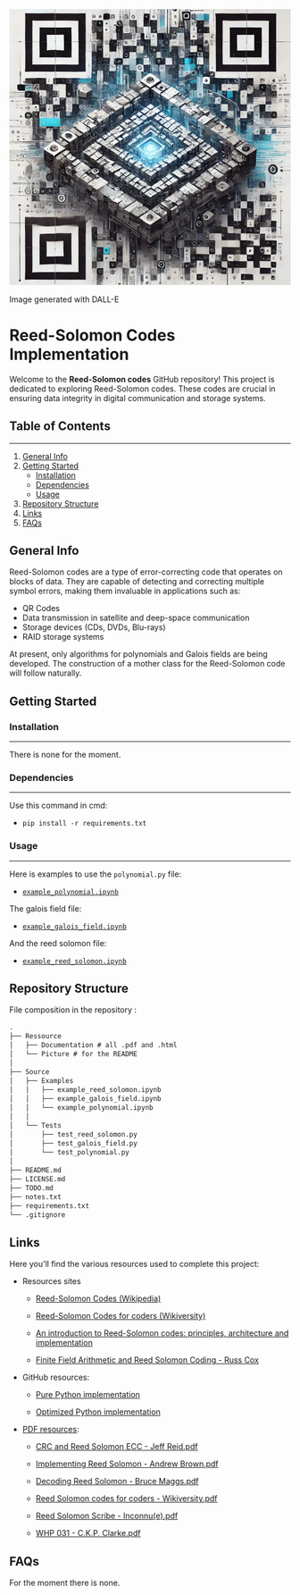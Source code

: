 <img src=".\Resource\Pictures\picture_2.png" alt="DALL-E Picture">  

Image generated with DALL-E

# Reed-Solomon Codes Implementation

Welcome to the **Reed-Solomon codes** GitHub repository! This project is dedicated to exploring Reed-Solomon codes. These codes are crucial in ensuring data integrity in digital communication and storage systems.

## Table of Contents
***
1. [General Info](#general-info)
2. [Getting Started](#getting-started)  
    - [Installation](#installation)  
    - [Dependencies](#dependencies)
    - [Usage](#usage)
3. [Repository Structure](#repository-structure)
4. [Links](#links)
5. [FAQs](#faqs)

## General Info

Reed-Solomon codes are a type of error-correcting code that operates on blocks of data. They are capable of detecting and correcting multiple symbol errors, making them invaluable in applications such as:

- QR Codes
- Data transmission in satellite and deep-space communication
- Storage devices (CDs, DVDs, Blu-rays)
- RAID storage systems

At present, only algorithms for polynomials and Galois fields are being developed. The construction of a mother class for the Reed-Solomon code will follow naturally.


## Getting Started

### Installation
***

There is none for the moment.


### Dependencies
***

Use this command in cmd:
- `pip install -r requirements.txt`

### Usage  
***

Here is examples to use the `polynomial.py` file:  
- [`example_polynomial.ipynb`](./Source/Examples/examples_polynomial.ipynb)

The galois field file:
- [`example_galois_field.ipynb`](./Source/Examples/examples_galois_field.ipynb)

And the reed solomon file:
- [`example_reed_solomon.ipynb`](./Source/Examples/examples_reed_solomon.ipynb)


## Repository Structure

File composition in the repository :

```plaintext
.  
├── Ressource  
│   ├── Documentation # all .pdf and .html  
│   └── Picture # for the README  
│
├── Source  
│   ├── Examples  
│   │   ├── example_reed_solomon.ipynb
│   │   ├── example_galois_field.ipynb
│   │   └── example_polynomial.ipynb
│   │
│   └── Tests
│       ├── test_reed_solomon.py
│       ├── test_galois_field.py
│       └── test_polynomial.py
│
├── README.md
├── LICENSE.md
├── TODO.md
├── notes.txt
├── requirements.txt
└── .gitignore
```

## Links

Here you'll find the various resources used to complete this project:

- Resources sites
    - [Reed-Solomon Codes (Wikipedia)](https://en.wikipedia.org/wiki/Reed%E2%80%93Solomon_error_correction)

    - [Reed-Solomon Codes for coders (Wikiversity)](https://en.wikiversity.org/wiki/Reed%E2%80%93Solomon_codes_for_coders)

    - [An introduction to Reed-Solomon codes: principles, architecture and implementation](https://www.cs.cmu.edu/~guyb/realworld/reedsolomon/reed_solomon_codes.html)

    - [Finite Field Arithmetic and Reed Solomon Coding - Russ Cox](https://research.swtch.com/field)

- GitHub resources:
    - [Pure Python implementation](https://github.com/lrq3000/unireedsolomon)

    - [Optimized Python implementation](https://github.com/tomerfiliba-org/reedsolomon)

- [PDF resources](./Resource/Documentation/):
    - [CRC and Reed Solomon ECC - Jeff Reid.pdf](./Resource/Documentation/CRC_and_Reed_Solomon_ECC%20-%20Jeff%20Reid.pdf)

    - [Implementing Reed Solomon - Andrew Brown.pdf](./Resource/Documentation/Implementing_Reed_Solomon%20-%20Andrew%20Brown.pdf)

    - [Decoding Reed Solomon - Bruce Maggs.pdf](./Resource/Documentation/Decoding_Reed_Solomon%20-%20Bruce%20Maggs.pdf)

    - [Reed Solomon codes for coders - Wikiversity.pdf](./Resource/Documentation/Reed_Solomon_codes_for_coders%20-%20Wikiversity.pdf)

    - [Reed Solomon Scribe - Inconnu(e).pdf](./Resource/Documentation/Reed_Solomon_Scribe%20-%20Inconnu(e).pdf)

    - [WHP 031 - C.K.P. Clarke.pdf](./Resource/Documentation/WHP%20031%20-%20C.%20K.%20P.%20Clarke.pdf)

## FAQs

For the moment there is none.